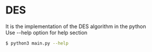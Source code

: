 # DES

It is the implementation of the DES algorithm in the python <br/>
Use --help option for help section
```sh
$ python3 main.py --help
```
